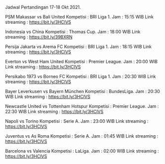 Jadwal Pertandingan 17-18 Okt 2021.

PSM Makassar vs Bali United
Kompetisi : BRI Liga 1. 
Jam : 15:15 WIB
Link streaming : https://bit.ly/3HClVS

Indonesia vs China
Kompetisi : Thomas Cup. 
Jam : 18:00 WIB
Link streaming : https://bit.ly/39BXRN

Persija Jakarta vs Arema FC
Kompetisi : BRI Liga 1. 
Jam : 18:15 WIB
Link streaming : https://bit.ly/3HClVS

Everton vs West Ham United
Kompetisi : Premier League.
Jam : 20:00 WIB
Link streaming : https://bit.ly/3HClVS

Persikabo 1973 vs Borneo FC
Kompetisi : BRI Liga 1. 
Jam : 20:30 WIB
Link streaming : https://bit.ly/3HClVS

Bayer Leverkusen vs Bayern München
Kompetisi : BundesLiga. 
Jam : 20:30 WIB
Link streaming : https://bit.ly/3HClVS

Newcastle United vs Tottenham Hotspur
Kompetisi : Premier League. 
Jam : 22:30 WIB
Link streaming : https://bit.ly/3HClVS

Napoli vs Torino
Kompetisi : Serie A. 
Jam : 23:00 WIB
Link streaming : https://bit.ly/3HClVS

Juventus vs As Roma
Kompetisi : Serie A. 
Jam : 01:45 WIB
Link streaming : https://bit.ly/3HClVS

Barcelona vs Valencia
Kompetisi : LaLiga. 
Jam : 02:00 WIB
Link streaming : https://bit.ly/3HClVS
